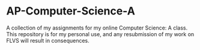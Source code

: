 # AP-Computer-Science-A
A collection of my assignments for my online Computer Science: A class. This repository is for my personal use, and any resubmission of my work on FLVS will result in consequences. 
